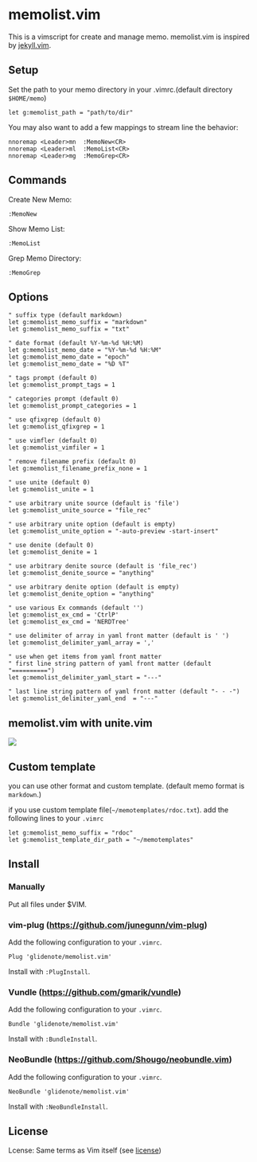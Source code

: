 # memolist.vim

This is a vimscript for create and manage memo.
memolist.vim is inspired by [jekyll.vim](https://github.com/csexton/jekyll.vim).

## Setup

Set the path to your memo directory in your .vimrc.(default directory `$HOME/memo`)

```
let g:memolist_path = "path/to/dir"
```

You may also want to add a few mappings to stream line the behavior:

```
nnoremap <Leader>mn  :MemoNew<CR>
nnoremap <Leader>ml  :MemoList<CR>
nnoremap <Leader>mg  :MemoGrep<CR>
```

## Commands

Create New Memo:

```
:MemoNew
```

Show Memo List:

```
:MemoList
```

Grep Memo Directory:

```
:MemoGrep
```

## Options

```vim
" suffix type (default markdown)
let g:memolist_memo_suffix = "markdown"
let g:memolist_memo_suffix = "txt"

" date format (default %Y-%m-%d %H:%M)
let g:memolist_memo_date = "%Y-%m-%d %H:%M"
let g:memolist_memo_date = "epoch"
let g:memolist_memo_date = "%D %T"

" tags prompt (default 0)
let g:memolist_prompt_tags = 1

" categories prompt (default 0)
let g:memolist_prompt_categories = 1

" use qfixgrep (default 0)
let g:memolist_qfixgrep = 1

" use vimfler (default 0)
let g:memolist_vimfiler = 1

" remove filename prefix (default 0)
let g:memolist_filename_prefix_none = 1

" use unite (default 0)
let g:memolist_unite = 1

" use arbitrary unite source (default is 'file')
let g:memolist_unite_source = "file_rec"

" use arbitrary unite option (default is empty)
let g:memolist_unite_option = "-auto-preview -start-insert"

" use denite (default 0)
let g:memolist_denite = 1

" use arbitrary denite source (default is 'file_rec')
let g:memolist_denite_source = "anything"

" use arbitrary denite option (default is empty)
let g:memolist_denite_option = "anything"

" use various Ex commands (default '')
let g:memolist_ex_cmd = 'CtrlP'
let g:memolist_ex_cmd = 'NERDTree'

" use delimiter of array in yaml front matter (default is ' ')
let g:memolist_delimiter_yaml_array = ','

" use when get items from yaml front matter
" first line string pattern of yaml front matter (default "==========")
let g:memolist_delimiter_yaml_start = "---"

" last line string pattern of yaml front matter (default "- - -")
let g:memolist_delimiter_yaml_end  = "---"
```

## memolist.vim with unite.vim

![](http://blog.glidenote.com/images/2013/09/memolist_with_unite0.png)

## Custom template

you can use other format and custom template.
(default memo format is `markdown`.)

if you use custom template file(`~/memotemplates/rdoc.txt`).
add the following lines to your `.vimrc`

```
let g:memolist_memo_suffix = "rdoc"
let g:memolist_template_dir_path = "~/memotemplates"
```

## Install

### Manually

Put all files under $VIM.

### vim-plug (https://github.com/junegunn/vim-plug)

Add the following configuration to your `.vimrc`.

```
Plug 'glidenote/memolist.vim'
```

Install with `:PlugInstall`.

### Vundle (https://github.com/gmarik/vundle)

Add the following configuration to your `.vimrc`.

```
Bundle 'glidenote/memolist.vim'
```

Install with `:BundleInstall`.

### NeoBundle (https://github.com/Shougo/neobundle.vim)

Add the following configuration to your `.vimrc`.

```
NeoBundle 'glidenote/memolist.vim'
```

Install with `:NeoBundleInstall`.

## License

Lcense: Same terms as Vim itself (see [license](http://vimdoc.sourceforge.net/htmldoc/uganda.html#license))
